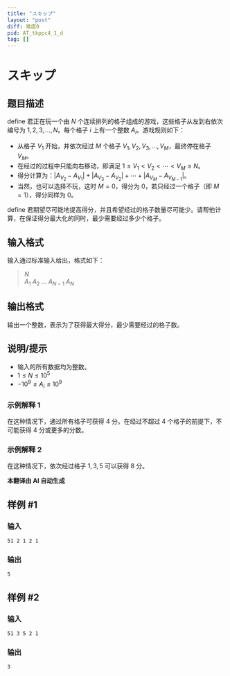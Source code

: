 ```yaml
---
title: "スキップ"
layout: "post"
diff: 难度0
pid: AT_tkppc4_1_d
tag: []
---
```


# スキップ

## 题目描述

define 君正在玩一个由 $N$ 个连续排列的格子组成的游戏，这些格子从左到右依次编号为 $1, 2, 3, \ldots, N$。每个格子 $i$ 上有一个整数 $A_i$。游戏规则如下：

- 从格子 $V_1$ 开始，并依次经过 $M$ 个格子 $V_1, V_2, V_3, \ldots, V_M$，最终停在格子 $V_M$。
- 在经过的过程中只能向右移动，即满足 $1 \leq V_1 < V_2 < \cdots < V_M \leq N$。
- 得分计算为：$|A_{V_2} - A_{V_1}| + |A_{V_3} - A_{V_2}| + \cdots + |A_{V_M} - A_{V_{M-1}}|$。
- 当然，也可以选择不玩，这时 $M = 0$，得分为 $0$，若只经过一个格子（即 $M = 1$），得分同样为 $0$。

define 君期望尽可能地提高得分，并且希望经过的格子数量尽可能少。请帮他计算，在保证得分最大化的同时，最少需要经过多少个格子。

## 输入格式

输入通过标准输入给出，格式如下：

> $N$  
> $A_1$ $A_2$ $\ldots$ $A_{N-1}$ $A_N$

## 输出格式

输出一个整数，表示为了获得最大得分，最少需要经过的格子数。

## 说明/提示

- 输入的所有数据均为整数。
- $1 \leq N \leq 10^5$
- $-10^9 \leq A_i \leq 10^9$

### 示例解释 1
在这种情况下，通过所有格子可获得 $4$ 分。在经过不超过 $4$ 个格子的前提下，不可能获得 $4$ 分或更多的分数。

### 示例解释 2
在这种情况下，依次经过格子 $1, 3, 5$ 可以获得 $8$ 分。

 **本翻译由 AI 自动生成**

## 样例 #1

### 输入

```
51 2 1 2 1
```

### 输出

```
5
```

## 样例 #2

### 输入

```
51 3 5 2 1
```

### 输出

```
3
```

